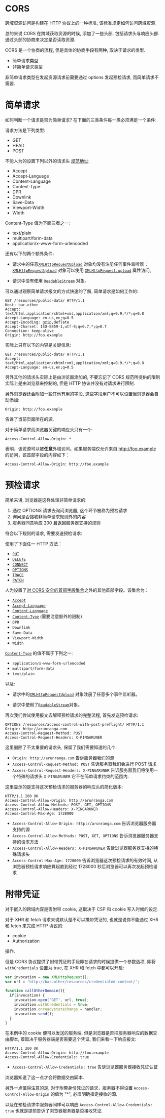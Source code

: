 # CORS

跨域资源访问是构建在 HTTP 协议上的一种标准, 该标准规定如何访问跨域资源.

总的来说 CORS 在跨域获取资源的时候, 添加了一些头部, 包括请求头与响应头部. 通过头部的协商来决定是否读取资源.

CORS 是一个协商的流程, 但是具体的协商手段有两种, 取决于请求的类型.

- 简单请求类型
- 非简单请求类型

非简单请求类型在发起资源请求前需要通过 options 发起预检请求, 而简单请求不需要.

# 简单请求

如何判断一个请求是否为简单请求? 在下面的三类条件每一类必须满足一个条件:

请求方法是下列类型:

- GET
- HEAD
- POST

不能人为的设置下列以外的请求头 [规范地址](https://fetch.spec.whatwg.org/#cors-safelisted-request-header):

- Accept
- Accept-Language
- Content-Language
- Content-Type
- DPR
- Downlink
- Save-Data
- Viewport-Width
- Width

Content-Type 值为下面三者之一:

- text/plain
- multipart/form-data
- application/x-www-form-urlencoded

还有以下的两个额外条件:

- 请求中的任意[`XMLHttpRequestUpload`](https://developer.mozilla.org/zh-CN/docs/Web/API/XMLHttpRequestUpload) 对象均没有注册任何事件监听器；[`XMLHttpRequestUpload`](https://developer.mozilla.org/zh-CN/docs/Web/API/XMLHttpRequestUpload) 对象可以使用 [`XMLHttpRequest.upload`](https://developer.mozilla.org/zh-CN/docs/Web/API/XMLHttpRequest/upload) 属性访问。

- 请求中没有使用 [`ReadableStream`](https://developer.mozilla.org/zh-CN/docs/Web/API/ReadableStream) 对象。

可以通过观察简单请求报文的方式快速的了解, 简单请求是如何工作的:

```
GET /resources/public-data/ HTTP/1.1
Host: bar.other
Accept: text/html,application/xhtml+xml,application/xml;q=0.9,*/*;q=0.8
Accept-Language: en-us,en;q=0.5
Accept-Encoding: gzip,deflate
Accept-Charset: ISO-8859-1,utf-8;q=0.7,*;q=0.7
Connection: keep-alive
Origin: http://foo.example
```

实际上只有以下的内容是关键信息:

```
GET /resources/public-data/ HTTP/1.1
Accept: text/html,application/xhtml+xml,application/xml;q=0.9,*/*;q=0.8
Accept-Language: en-us,en;q=0.5
```

另外其他的请求头实际上是由浏览器添加的, 不要忘记了 CORS 规范所提供的限制实际上是由浏览器来控制的, 但是 HTTP 协议并没有对请求进行限制.

另外浏览器还会附加一些其他有用的字段, 这些字段用户不可以设置但浏览器会自动添加:

```
Origin: http://foo.example
```

告诉了当前页面所在的源.

对于简单请求而浏览器关键的响应头只有一个:

```
Access-Control-Allow-Origin: *
```

表明，该资源可以被**任意**外域访问。如果服务端仅允许来自 http://foo.example 的访问，该首部字段的内容如下：

```
Access-Control-Allow-Origin: http://foo.example
```

# 预检请求

简单来讲, 浏览器是这样处理非简单请求的:

1. 通过 OPTIONS 请求去询问浏览器, 这个环节被称为预检请求
2. 询问是否接收非简单请求规则外的内容
3. 服务器同意响应 200 且返回服务器支持的规则

符合以下规则的请求, 需要发送预检请求:

使用了下面任一 HTTP 方法：  

- [`PUT`](https://developer.mozilla.org/zh-CN/docs/Web/HTTP/Methods/PUT)
- [`DELETE`](https://developer.mozilla.org/zh-CN/docs/Web/HTTP/Methods/DELETE)
- [`CONNECT`](https://developer.mozilla.org/zh-CN/docs/Web/HTTP/Methods/CONNECT)
- [`OPTIONS`](https://developer.mozilla.org/zh-CN/docs/Web/HTTP/Methods/OPTIONS)
- [`TRACE`](https://developer.mozilla.org/zh-CN/docs/Web/HTTP/Methods/TRACE)
- [`PATCH`](https://developer.mozilla.org/zh-CN/docs/Web/HTTP/Methods/PATCH)

人为设置了[对 CORS 安全的首部字段集合](https://fetch.spec.whatwg.org/#cors-safelisted-request-header)之外的其他首部字段。该集合为：  

- [`Accept`](https://developer.mozilla.org/zh-CN/docs/Web/HTTP/Headers/Accept)
- [`Accept-Language`](https://developer.mozilla.org/zh-CN/docs/Web/HTTP/Headers/Accept-Language)
- [`Content-Language`](https://developer.mozilla.org/zh-CN/docs/Web/HTTP/Headers/Content-Language)
- [`Content-Type`](https://developer.mozilla.org/zh-CN/docs/Web/HTTP/Headers/Content-Type) (需要注意额外的限制)
- `DPR`
- `Downlink`
- `Save-Data`
- `Viewport-Width`
- `Width`

[`Content-Type`](https://developer.mozilla.org/zh-CN/docs/Web/HTTP/Headers/Content-Type) 的值不属于下列之一:  

- `application/x-www-form-urlencoded`
- `multipart/form-data`
- `text/plain`

以及:

- 请求中的[`XMLHttpRequestUpload`](https://developer.mozilla.org/zh-CN/docs/Web/API/XMLHttpRequestUpload) 对象注册了任意多个事件监听器。

- 请求中使用了[`ReadableStream`](https://developer.mozilla.org/zh-CN/docs/Web/API/ReadableStream)对象。

再次我们尝试使用报文去解释预检请求的完整流程, 首先发送预检请求:

```
OPTIONS /resources/access-control-with-post-preflight/ HTTP/1.1
Origin: http://arunranga.com
Access-Control-Request-Method: POST
Access-Control-Request-Headers: X-PINGARUNER
```

这里删除了不太重要的请求头, 保留了我们需要知道的几个:

- `Origin: http://arunranga.com` 告诉服务器我们的源
- `Access-Control-Request-Method: POST` 告诉服务器我们会进行 POST 请求
- `Access-Control-Request-Headers: X-PINGARUNER` 告诉服务器我们将使用一个特殊的请求头 `X-PINGARUNER` 它不在简单请求约束的范围内.

这里显示的是支持这次预检请求的服务器的响应头的简化版本:

```
HTTP/1.1 200 OK
Access-Control-Allow-Origin: http://arunranga.com
Access-Control-Allow-Methods: POST, GET, OPTIONS
Access-Control-Allow-Headers: X-PINGARUNER
Access-Control-Max-Age: 1728000
```

- `Access-Control-Allow-Origin: http://arunranga.com` 告诉浏览器服务器支持的源
- `Access-Control-Allow-Methods: POST, GET, OPTIONS` 告诉浏览器服务器支持的请求方法
- `Access-Control-Allow-Headers: X-PINGARUNER` 告诉浏览器服务器支持的特殊请求头
- `Access-Control-Max-Age: 1728000` 告诉浏览器这次预检请求的有效时间, 从浏览器预检请求响应算起直到经过 1728000 秒后浏览器可以再次发起预检请求

# 附带凭证

对于嵌入的跨域内容是否附带 cookie, 这取决于 CSP 和 cookie 写入时候的设定.

对于 XHR 和 fetch 请求来说默认是不可以携带凭证的, 也就是说你不能通过 XHR 和 fetch 来完成 HTTP 协议的:

- cookie
- Authorization

操作.

但是 CORS 协议提供了附带凭证的手段即在请求的时候提供一个参数选项, 即将 `withCredentials` 设置为 true, 在 XHR 和 fetch 中都可以开启:

```javascript
var invocation = new XMLHttpRequest();
var url = 'http://bar.other/resources/credentialed-content/';
    
function callOtherDomain(){
  if(invocation) {
    invocation.open('GET', url, true);
    invocation.withCredentials = true;
    invocation.onreadystatechange = handler;
    invocation.send(); 
  }
}
```

在本例中的 cookie 便可以发送的服务端, 但是浏览器是否把服务器响应的数据交由脚本, 着取决于服务器端是否需要这个凭证, 我们来看一下响应报文:

```
HTTP/1.1 200 OK
Access-Control-Allow-Origin: http://foo.example
Access-Control-Allow-Credentials: true
```

- `Access-Control-Allow-Credentials: true` 告诉浏览器服务器接收凭证认证

浏览器知道了这一点才会将数据交由脚本.

另外一点值得注意的是, 对于附带身份凭证的请求，服务器不得设置 `Access-Control-Allow-Origin` 的值为 "*", 必须明确指定接收的源.

以及在预检请求中服务器同样可以响应 `Access-Control-Allow-Credentials: true` 也就是提前告诉了浏览器服务器是否接收凭证.